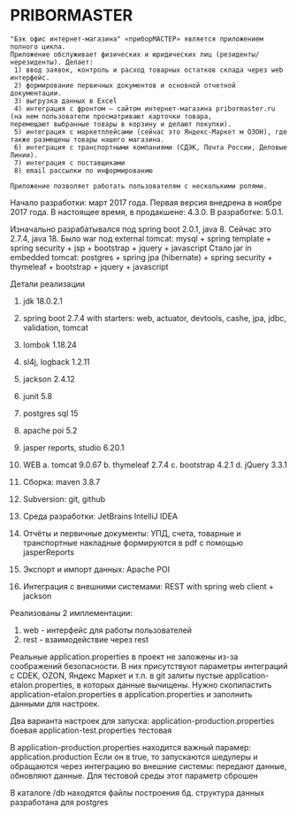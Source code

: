 # PRIBORMASTER
~~~~~~~~~~~~~~~~~~~~~~~~~~~~~~~~~~~~~~~~~~~~~~~~~~~~~~~~~~~~~~~~~~~~~~~~~~~~~
"Бэк офис интернет-магазина" «приборМАСТЕР» является приложением полного цикла. 
Приложение обслуживает физических и юридических лиц (резиденты/нерезиденты). Делает:
 1) ввод заявок, контроль и расход товарных остатков склада через web интерфейс. 
 2) формирование первичных документов и основной отчетной документации.
 3) выгрузка данных в Excel
 4) интеграция с фронтом – сайтом интернет-магазина pribormaster.ru (на нем пользователи просматривают карточки товара, 
перемещают выбранные товары в корзину и делают покупки).
 5) интеграция с маркетплейсами (сейчас это Яндекс-Маркет м ОЗОН), где также размещены товары нашего магазина. 
 6) интеграция с транспортными компаниями (СДЭК, Почта России, Деловые Линии).
 7) интеграция с поставщиками
 8) email рассылки по информированию 

Приложение позволяет работать пользователям с несколькими ролями.
~~~~~~~~~~~~~~~~~~~~~~~~~~~~~~~~~~~~~~~~~~~~~~~~~~~~~~~~~~~~~~~~~~~~~~~~~~~~~
Начало разработки: март 2017 года. 
Первая версия внедрена в ноябре 2017 года.
В настоящее время, в продакшене: 4.3.0. В разработке: 5.0.1.

Изначально разрабатывался под spring boot 2.0.1, java 8. Сейчас это 2.7.4, java 18.
Было
    war под external tomcat: mysql + spring template + spring security + jsp + bootstrap + jquery + javascript
Стало
    jar in embedded tomcat: postgres + spring jpa (hibernate) + spring security + thymeleaf + bootstrap + jquery + javascript

Детали реализации
01. jdk 18.0.2.1
02. spring boot 2.7.4 with starters: web, actuator, devtools, cashe, jpa, jdbc, validation, tomcat      
03. lombok 1.18.24
04. sl4j, logback 1.2.11
05. jackson 2.4.12 
06. junit 5.8
07. postgres sql 15
08. apache poi 5.2
09. jasper reports, studio 6.20.1
10. WEB
   a. tomcat 9.0.67 
   b. thymeleaf 2.7.4
   c. bootstrap 4.2.1
   d. jQuery 3.3.1
  
11. Сборка: maven 3.8.7
12. Subversion: git, github
13. Среда разработки: JetBrains IntelliJ IDEA 
14. Отчёты и первичные документы: УПД, счета, товарные и транспортные накладные формируются в pdf с помощью jasperReports
15. Экспорт и импорт данных: Apache POI
16. Интеграция с внешними системами: REST with spring web client + jackson

Реализованы 2 имплементации:
1. web - интерфейс для работы пользователей
2. rest - взаимодействие через rest

Реальные application.properties в проект не заложены из-за соображений безопасности. В них присутствуют параметры 
интеграций с CDEK, OZON, Яндекс Маркет и т.п.
в git залиты пустые application-etalon.properties, в которых данные вычищены.
Нужно скопипастить application-etalon.properties в application.properties и заполнить данными для настроек.

Два варианта настроек для запуска:
    application-production.properties боевая
    application-test.properties тестовая

В application-production.properties находится важный парамер: application.production
Если он в true, то запускаются шедулеры и обращаются через интеграцию во внешние системы: передают данные, обновляют данные.
Для тестовой среды этот параметр сброшен

В каталоге /db находятся файлы построения бд. структура данных разработана для postgres

